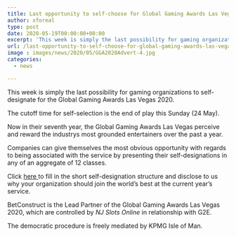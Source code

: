 ```yaml
---
title: Last opportunity to self-choose for Global Gaming Awards Las Vegas 2020
author: xforeal 
type: post
date: 2020-05-19T00:00:00+00:00
excerpt: 'This week is simply the last possibility for gaming organizations to self-choose for the Global Gaming Awards Las Vegas 2020 '
url: /last-opportunity-to-self-choose-for-global-gaming-awards-las-vegas-2020/
image : images/news/2020/05/GGA2020Advert-4.jpg
categories:
  - news

---
```

This week is simply the last possibility for gaming organizations to self-designate for the Global Gaming Awards Las Vegas 2020. 

The cutoff time for self-selection is the end of play this Sunday (24 May). 

Now in their seventh year, the Global Gaming Awards Las Vegas perceive and reward the industrys most grounded entertainers over the past a year. 

Companies can give themselves the most obvious opportunity with regards to being associated with the service by presenting their self-designations in any of an aggregate of 12 classes. 

Click <a href="https://www.globalgamingawards.com/vegas/" rel="noopener noreferrer" target="_blank">here </a>to fill in the short self-designation structure and disclose to us why your organization should join the world&#8217;s best at the current year&#8217;s service. 

BetConstruct is the Lead Partner of the Global Gaming Awards Las Vegas 2020, which are controlled by _NJ Slots Online_ in relationship with G2E. 

The democratic procedure is freely mediated by KPMG Isle of Man.